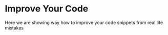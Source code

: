 # Improve Your Code
Here we are showing way how to improve your code snippets from real life mistakes
